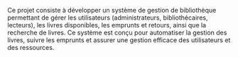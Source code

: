 Ce projet consiste à développer un système de gestion de bibliothèque permettant de gérer les utilisateurs (administrateurs, bibliothécaires, lecteurs), les livres disponibles, les emprunts et retours, ainsi que la recherche de livres. Ce système est conçu pour automatiser la gestion des livres, suivre les emprunts et assurer une gestion efficace des utilisateurs et des ressources.
